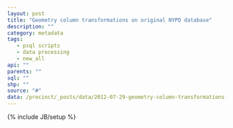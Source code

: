 ```yaml
---
layout: post
title: "Geometry column transformations on original NYPD database"
description: ""
category: metadata
tags: 
   - psql scripts
   - data processing
   - new_all
api: ""
parents: ""
sql: ""
shp: ""
source: "#"
data: /precinct/_posts/data/2012-07-29-geometry-column-transformations-on-original-nypd-database.md
---
```

{% include JB/setup %}

<script type='text/javascript src='https://gist.github.com/aac6e0ecf53c7b639035.js'> </script>